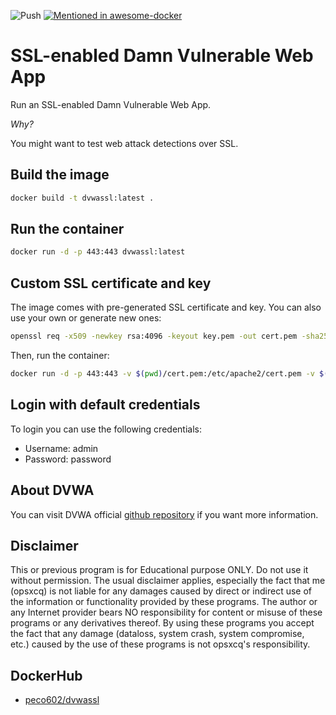 ![Push](https://github.com/Peco602/dvwassl/actions/workflows/push.yml/badge.svg)
[![Mentioned in awesome-docker](https://awesome.re/mentioned-badge.svg)](https://github.com/veggiemonk/awesome-docker)

# SSL-enabled Damn Vulnerable Web App

Run an SSL-enabled Damn Vulnerable Web App.

*Why?*

You might want to test web attack detections over SSL.

## Build the image

```bash
docker build -t dvwassl:latest .
```

## Run the container

```bash
docker run -d -p 443:443 dvwassl:latest
```

## Custom SSL certificate and key

The image comes with pre-generated SSL certificate and key. You can also use your own or generate new ones:

```bash
openssl req -x509 -newkey rsa:4096 -keyout key.pem -out cert.pem -sha256 -days 365 -nodes
```

Then, run the container:

```bash
docker run -d -p 443:443 -v $(pwd)/cert.pem:/etc/apache2/cert.pem -v $(pwd)/key.pem:/etc/apache2/key.pem dvwassl:latest
```

## Login with default credentials

To login you can use the following credentials:

- Username: admin
- Password: password

## About DVWA

You can visit DVWA official [github repository](https://github.com/digininja/DVWA) if you want more information.

## Disclaimer

This or previous program is for Educational purpose ONLY. Do not use it without permission. The usual disclaimer applies, especially the fact that me (opsxcq) is not liable for any damages caused by direct or indirect use of the information or functionality provided by these programs. The author or any Internet provider bears NO responsibility for content or misuse of these programs or any derivatives thereof. By using these programs you accept the fact that any damage (dataloss, system crash, system compromise, etc.) caused by the use of these programs is not opsxcq's responsibility.

## DockerHub

- [peco602/dvwassl](https://hub.docker.com/r/peco602/dvwassl)
